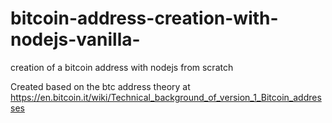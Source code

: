 # bitcoin-address-creation-with-nodejs-vanilla-
creation of a bitcoin address with nodejs from scratch 

Created based on the btc address theory at https://en.bitcoin.it/wiki/Technical_background_of_version_1_Bitcoin_addresses
